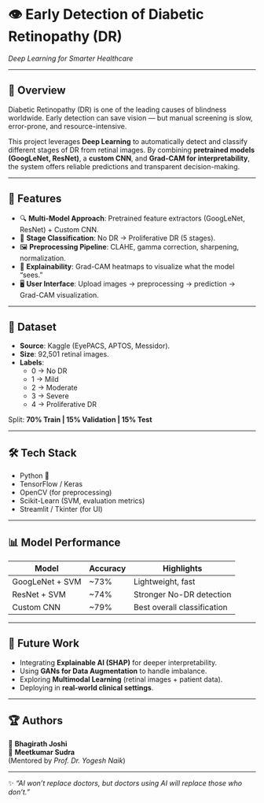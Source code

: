 # 👁️ Early Detection of Diabetic Retinopathy (DR)  
*Deep Learning for Smarter Healthcare*  

---

## 📌 Overview  
Diabetic Retinopathy (DR) is one of the leading causes of blindness worldwide. Early detection can save vision — but manual screening is slow, error-prone, and resource-intensive.  

This project leverages **Deep Learning** to automatically detect and classify different stages of DR from retinal images. By combining **pretrained models (GoogLeNet, ResNet)**, a **custom CNN**, and **Grad-CAM for interpretability**, the system offers reliable predictions and transparent decision-making.  

---

## 🚀 Features  
- 🔍 **Multi-Model Approach**: Pretrained feature extractors (GoogLeNet, ResNet) + Custom CNN.  
- 🎯 **Stage Classification**: No DR → Proliferative DR (5 stages).  
- 🖼️ **Preprocessing Pipeline**: CLAHE, gamma correction, sharpening, normalization.  
- 🌈 **Explainability**: Grad-CAM heatmaps to visualize what the model “sees.”  
- 🖥️ **User Interface**: Upload images → preprocessing → prediction → Grad-CAM visualization.  

---

## 📂 Dataset  
- **Source**: Kaggle (EyePACS, APTOS, Messidor).  
- **Size**: 92,501 retinal images.  
- **Labels**:  
  - 0 → No DR  
  - 1 → Mild  
  - 2 → Moderate  
  - 3 → Severe  
  - 4 → Proliferative DR  

Split: **70% Train | 15% Validation | 15% Test**  

---

## 🛠️ Tech Stack  
- Python 🐍  
- TensorFlow / Keras  
- OpenCV (for preprocessing)  
- Scikit-Learn (SVM, evaluation metrics)  
- Streamlit / Tkinter (for UI)  

---

## 📊 Model Performance  
| Model            | Accuracy | Highlights                        |
|------------------|----------|-----------------------------------|
| GoogLeNet + SVM  | ~73%     | Lightweight, fast                 |
| ResNet + SVM     | ~74%     | Stronger No-DR detection          |
| Custom CNN       | ~79%     | Best overall classification       |

---

## 🔮 Future Work  
- Integrating **Explainable AI (SHAP)** for deeper interpretability.  
- Using **GANs for Data Augmentation** to handle imbalance.  
- Exploring **Multimodal Learning** (retinal images + patient data).  
- Deploying in **real-world clinical settings**.  

---

## 🏆 Authors  
👤 **Bhagirath Joshi**  
👤 **Meetkumar Sudra**  
(Mentored by *Prof. Dr. Yogesh Naik*)  

---

✨ *“AI won’t replace doctors, but doctors using AI will replace those who don’t.”*  
